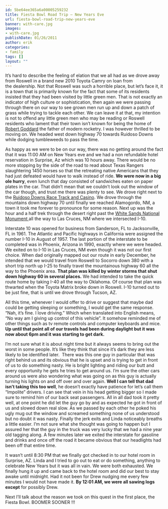 ```yaml
---
id: 5be64ee365a6a00005259232
title: Fiesta Bowl Road Trip – New Years Eve
url: fiesta-bowl-road-trip-new-years-eve
banner: with-care.jpg
images:
- with-care.jpg
publishDate: 01/26/2011
author: erik
categories:
- family
tags: []
layout: ""
---
```

It&#8217;s hard to describe the feeling of elation that we all had as we drove away from Roswell </strong>in a brand new 2010 Toyota Camry on loan from the dealership. Not that Roswell was such a horrible place, but let&#8217;s face it, it is a town that is primarily known for the fact that some of its residents insisted that they had been visited by little green men. That is not exactly an indicator of high culture or sophistication, then again we were passing through there on our way to see grown men run up and down a patch of grass while trying to tackle each other. We can leave it at that, my intention is not to offend any little green men who may be reading or Roswell residents who lament that their town isn&#8217;t known for being the home of <a href="http://en.wikipedia.org/wiki/Robert_Goddard_(scientist)" target="_blank">Robert Goddard</a> the father of modern rocketry. I was however thrilled to be moving on. We headed west down highway 70 towards Ruidoso Downs while dodging tumbleweeds to pass the time.

As happy as we were to be on our way, there was no getting around the fact that it was 11:00 AM on New Years eve and we had a non refundable hotel reservation in Surprise, Az which was 10 hours away. There would be no more stopping by the side of the road to read about Texas Rangers slaughtering 1450 horses so that the retreating native Americans that they had just defeated would have to walk instead of ride. **We were now in a big ole hurry**, even lunch that day consisted of sandwiches eaten on paper plates in the car. That didn&#8217;t mean that we couldn&#8217;t look out the window of the car though, and trust me there was plenty to see. We drove right next to the <a href="http://www.btkcasino.com/" target="_blank">Ruidoso Downs Race Track and Casino</a>. We drove through the mountains down highway 70 until finally we reached Alamogordo, NM, a town it took me forever to pronounce for some reason. Next up was the hour and a half trek through the desert right past the <a href="http://www.nps.gov/whsa/index.htm" target="_blank">White Sands National Monument </a>all the way to Las Cruces, NM where we intersected I-10.

Interstate 10 was opened for business from Sanderson, FL to Jacksonville, FL in 1961. The Atlantic and Pacific highways in California were assigned the number I-10 in August of 1957. The last portion of the interstate to be completed was in Phoenix, Arizona in 1990, exactly where we were headed. We exited on to I-10 in Las Cruces, NM even though it was not our first choice. When dad originally mapped out our route in early December, he intended that we would travel from Roswell to Socorro down 380 with a short trip north up I-25 to finally travel the mountainous highway 60 all the way to the Phoenix area. **That plan was killed by winter storms that shut down highway 60 in several places.** We had intended to take the quick route home by taking I-40 all the way to Oklahoma. Of course that plan was thwarted when the Toyota Matrix broke down in Roswell. I-10 turned out to be just fine, that is until we drove through Tucson, AZ.

All this time, whenever I would offer to drive or suggest that maybe dad could be getting sleeping or something, I would get the same response. &#8220;Nah, it&#8217;s fine. I love driving.&#8221; Which when translated into English means, &#8220;No way am I giving up control of this vehicle&#8221;. It somehow reminded me of other things such as tv remote controls and computer keyboards and mice. **Up until that point all of our travels had been during daylight but it was now about 6pm and it was starting to get dark.** 

I&#8217;m not sure what it is about night time but it always seems to bring out the worst in some people. It&#8217;s like they think that since it&#8217;s dark they are less likely to be identified later.  There was this one guy in particular that was right behind us and its obvious that he is upset and is trying to get in front of us to do something nasty. He is bright lighting and riding our butt and every opportunity he gets he tries to get around us. I&#8217;m sure the other cars around us were also wondering what was going on as this guy is actually turning his lights on and off over and over again. **Well I can tell that dad isn&#8217;t taking this too well**, he doesn&#8217;t exactly have patience for let&#8217;s call them &#8220;Impolite&#8221; drivers. I can see that vein in his head getting bigger so I made sure to remind him of our back seat passengers. All in all dad took it pretty well, at one point he did let the guy go by and as expected he got in front of us and slowed down real slow. As we passed by each other he poked his ugly mug out the window and screamed something none of us understood but no doubt it was nasty. Finally the jerk exits and Linda noticeably breaths a little easier. I&#8217;m not sure what she thought was going to happen but I assured her that the guy in the truck was very lucky that we had a nine year old tagging along. A few minutes later we exited the interstate for gasoline and drinks and once off the road it became obvious that our headlights had been off that entire time.

It wasn&#8217;t until 8:30 PM that we finally got checked in to our hotel room in Surprise, AZ. Linda and I tried to go out to eat or do something, anything to celebrate New Years but it was all in vain. We were both exhausted. We finally hung it up and came back to the hotel room and did our best to stay awake until midnight. Had it not been for Drew nudging me every few minutes I would not have made it. **By 12:01 AM, we were all sawing logs except** for possibly Drew.

Next I&#8217;ll talk about the reason we took on this quest in the first place, the Fiesta Bowl. BOOMER SOONER !!!

